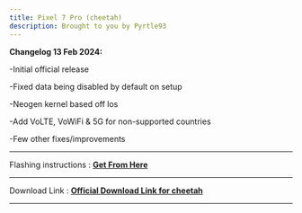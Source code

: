```yaml
---
title: Pixel 7 Pro (cheetah)
description: Brought to you by Pyrtle93
---
```


<b>Changelog 13 Feb 2024:</b>

-Initial official release

-Fixed data being disabled by default on setup

-Neogen kernel based off los

-Add VoLTE, VoWiFi & 5G for non-supported countries

-Few other fixes/improvements

----
Flashing instructions : [**Get From Here**](cheetah_inst.md)

----
Download Link : [**Official Download Link for cheetah**](https://sourceforge.net/projects/projectmatrixx/files/Android-14/cheetah/)

----
